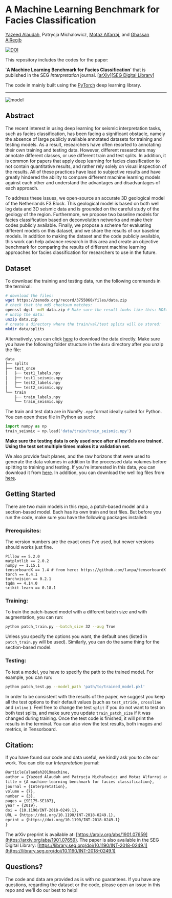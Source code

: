 # A Machine Learning Benchmark for Facies Classification

[Yazeed Alaudah](http://www.yalaudah.com), Patrycja Michalowicz, [Motaz Alfarraj](http://www.motaz.me), and [Ghassan AlRegib](http://www.ghassanalregib.com)


[![DOI](https://zenodo.org/badge/165411165.svg)](https://zenodo.org/badge/latestdoi/165411165)



This repository includes the codes for the paper: 

'**A Machine Learning Benchmark for Facies Classification**' that is published in the SEG *Interpretation* journal. [[arXiv]](https://arxiv.org/abs/1901.07659)[[SEG Digital Library]](https://library.seg.org/doi/10.1190/INT-2018-0249.1)

The code in mainly built using the [PyTorch](https://pytorch.org/) deep learning library. 

--------

![model](model.png)

## Abstract

The recent interest in using deep learning for seismic interpretation tasks, such as facies classification, has been facing a significant obstacle, namely the absence of large publicly available annotated datasets for training and testing models. As a result, researchers have often resorted to annotating their own training and testing data. However, different researchers may annotate different classes, or use different train and test splits. In addition, it is common for papers that apply deep learning for facies classification to not contain quantitative results, and rather rely solely on visual inspection of the results. All of these practices have lead to subjective results and have greatly hindered the ability to compare different machine learning models against each other and understand the advantages and disadvantages of each approach. 

To address these issues, we open-source an accurate 3D geological model of the Netherlands F3 Block. This geological model is based on both well log data and 3D seismic data and is grounded on the careful study of the geology of the region. Furthermore, we propose two baseline models for facies classification based on deconvolution networks and make their codes publicly available. Finally, we propose a scheme for evaluating different models on this dataset, and we share the results of our baseline models. In addition to making the dataset and the code publicly available, this work can help advance research in this area and create an objective benchmark for comparing the results of different machine learning approaches for facies classification for researchers to use in the future.



## Dataset

To download the training and testing data, run the following commands in the terminal: 

```bash
# download the files: 
wget https://zenodo.org/record/3755060/files/data.zip
# check that the md5 checksum matches: 
openssl dgst -md5 data.zip # Make sure the result looks like this: MD5(data.zip)= bc5932279831a95c0b244fd765376d85, otherwise the downloaded data.zip is corrupted. 
# unzip the data:
unzip data.zip 
# create a directory where the train/val/test splits will be stored:
mkdir data/splits
```

Alternatively, you can click [here](https://zenodo.org/record/3755060/files/data.zip) to download the data directly. Make sure you have the following folder structure in the `data` directory after you unzip the file: 

```bash
data
├── splits
├── test_once
│   ├── test1_labels.npy
│   ├── test1_seismic.npy
│   ├── test2_labels.npy
│   └── test2_seismic.npy
└── train
    ├── train_labels.npy
    └── train_seismic.npy
```

The train and test data are in NumPy `.npy` format ideally suited for Python. You can open these file in Python as such: 

```python
import numpy as np
train_seismic = np.load('data/train/train_seismic.npy')
```

**Make sure the testing data is only used once after all models are trained. Using the test set multiple times makes it a validation set.**

We also provide fault planes, and the raw horizons that were used to generate the data volumes in addition to the processed data volumes before splitting to training and testing. If you're interested in this data, you can download it from [here](https://zenodo.org/record/3755060/files/raw.zip). In addition, you can download the well log files from [here](https://zenodo.org/record/3755060/files/logs.zip). 

  

## Getting Started

There are two main models in this repo, a patch-based model and a section-based model. Each has its own train and test files. But before you run the code, make sure you have the following packages installed:

### Prerequisites:

The version numbers are the exact ones I've used, but newer versions should works just fine. 

```
Pillow == 5.2.0
matplotlib == 2.0.2
numpy == 1.15.1
tensorboardX == 1.4 # from here: https://github.com/lanpa/tensorboardX
torch == 0.4.1
torchvision == 0.2.1
tqdm == 4.14.0
scikit-learn == 0.18.1
```

### Training: 

To train the patch-based model with a different batch size and with augmentation,  you can run:

```bash
python patch_train.py --batch_size 32 --aug True
```

Unless you specify the options you want, the default ones (listed in `patch_train.py` will be used). Similarly, you can do the same thing for the section-based model. 

### Testing:

To test a model, you have to specify the path to the trained model. For example, you can run: 

```bash
python patch_test.py --model_path 'path/to/trained_model.pkl' 
```

In order to be consistent with the results of the paper, we suggest you keep all the test options to their default values (such as `test_stride` , `crossline` and `inline` ). Feel free to change the test `split` if you do not want to test on both test splits, and make sure you update `train_patch_size` if it was changed during training. Once the test code is finished, it will print the results in the terminal. You can also view the test results, both images and metrics, in Tensorboard.  


## Citation: 

If you have found our code and data useful, we kindly ask you to cite our work. You can cite our *Interpretation* journal: 
```tex
@article{alaudah2019machine,
author = {Yazeed Alaudah and Patrycja Michałowicz and Motaz Alfarraj and Ghassan AlRegib},
title = {A machine-learning benchmark for facies classification},
journal = {Interpretation},
volume = {7},
number = {3},
pages = {SE175-SE187},
year = {2019},
doi = {10.1190/INT-2018-0249.1},
URL = {https://doi.org/10.1190/INT-2018-0249.1},
eprint = {https://doi.org/10.1190/INT-2018-0249.1}
}
```
The arXiv preprint is available at: [https://arxiv.org/abs/1901.07659](https://arxiv.org/abs/1901.07659). The paper is also available in the SEG Digital Library: [https://library.seg.org/doi/10.1190/INT-2018-0249.1](https://library.seg.org/doi/10.1190/INT-2018-0249.1)


## Questions?

The code and data are provided as is with no guarantees. If you have any questions, regarding the dataset or the code, please open an issue in this repo and we'll do our best to help!
